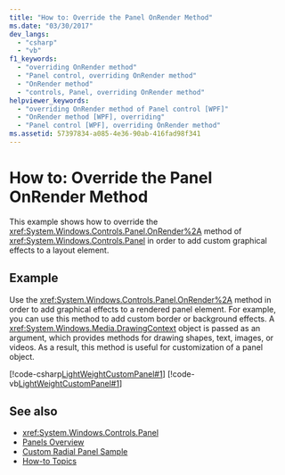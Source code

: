```yaml
---
title: "How to: Override the Panel OnRender Method"
ms.date: "03/30/2017"
dev_langs: 
  - "csharp"
  - "vb"
f1_keywords: 
  - "overriding OnRender method"
  - "Panel control, overriding OnRender method"
  - "OnRender method"
  - "controls, Panel, overriding OnRender method"
helpviewer_keywords: 
  - "overriding OnRender method of Panel control [WPF]"
  - "OnRender method [WPF], overriding"
  - "Panel control [WPF], overriding OnRender method"
ms.assetid: 57397834-a085-4e36-90ab-416fad98f341
---
```

# How to: Override the Panel OnRender Method
This example shows how to override the <xref:System.Windows.Controls.Panel.OnRender%2A> method of <xref:System.Windows.Controls.Panel> in order to add custom graphical effects to a layout element.  
  
## Example  
 Use the <xref:System.Windows.Controls.Panel.OnRender%2A> method in order to add graphical effects to a rendered panel element. For example, you can use this method to add custom border or background effects. A <xref:System.Windows.Media.DrawingContext> object is passed as an argument, which provides methods for drawing shapes, text, images, or videos. As a result, this method is useful for customization of a panel object.  
  
 [!code-csharp[LightWeightCustomPanel#1](~/samples/snippets/csharp/VS_Snippets_Wpf/LightWeightCustomPanel/CSharp/OffsetPanel.cs#1)]
 [!code-vb[LightWeightCustomPanel#1](~/samples/snippets/visualbasic/VS_Snippets_Wpf/LightWeightCustomPanel/visualbasic/offsetpanel.vb#1)]  
  
## See also
- <xref:System.Windows.Controls.Panel>
- [Panels Overview](panels-overview.md)
- [Custom Radial Panel Sample](https://go.microsoft.com/fwlink/?LinkID=159982)
- [How-to Topics](panel-how-to-topics.md)
